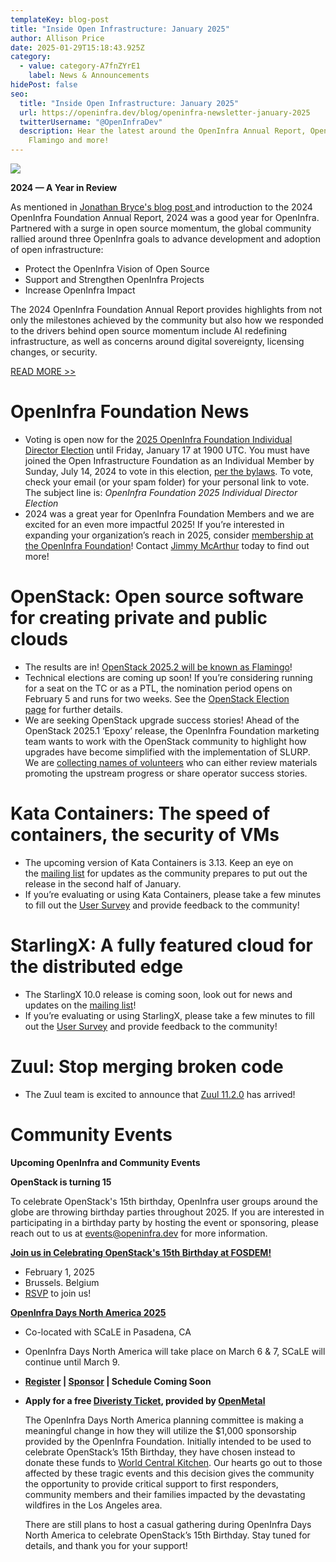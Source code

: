 ```yaml
---
templateKey: blog-post
title: "Inside Open Infrastructure: January 2025"
author: Allison Price
date: 2025-01-29T15:18:43.925Z
category:
  - value: category-A7fnZYrE1
    label: News & Announcements
hidePost: false
seo:
  title: "Inside Open Infrastructure: January 2025"
  url: https://openinfra.dev/blog/openinfra-newsletter-january-2025
  twitterUsername: "@OpenInfraDev"
  description: Hear the latest around the OpenInfra Annual Report, OpenStack
    Flamingo and more!
---
```

![](/img/openinfra_annualreport_2024.jpg)

**2024 — A Year in Review**

As mentioned in [Jonathan Bryce's blog post ](https://openinfra.dev/blog/2024-openinfra-foundation-annual-report)and introduction to the 2024 OpenInfra Foundation Annual Report, 2024 was a good year for OpenInfra. Partnered with a surge in open source momentum, the global community rallied around three OpenInfra goals to advance development and adoption of open infrastructure: 

* Protect the OpenInfra Vision of Open Source
* Support and Strengthen OpenInfra Projects 
* Increase OpenInfra Impact 

The 2024 OpenInfra Foundation Annual Report provides highlights from not only the milestones achieved by the community but also how we responded to the drivers behind open source momentum include AI redefining infrastructure, as well as concerns around digital sovereignty, licensing changes, or security.

[READ MORE >>](https://openinfra.org/annual-report/2024)

# OpenInfra Foundation News

* Voting is open now for the [2025 OpenInfra Foundation Individual Director Election](https://openinfra.dev/election/2025-individual-director-election/candidates) until Friday, January 17 at 1900 UTC. You must have joined the Open Infrastructure Foundation as an Individual Member by Sunday, July 14, 2024 to vote in this election, [per the bylaws](https://openinfra.org/legal/bylaws). To vote, check your email (or your spam folder) for your personal link to vote. The subject line is: *OpenInfra Foundation 2025 Individual Director Election* 
* 2024 was a great year for OpenInfra Foundation Members and we are excited for an even more impactful 2025! If you’re interested in expanding your organization’s reach in 2025, consider [membership at the OpenInfra Foundation](https://openinfra.dev/join/members/)! Contact [Jimmy McArthur](mailto:jimmy@openinfra.dev) today to find out more!

# OpenStack: Open source software for creating private and public clouds

* The results are in! [OpenStack 2025.2 will be known as Flamingo](https://lists.openstack.org/archives/list/openstack-discuss@lists.openstack.org/message/IMHDQ3VVI46HHNO7BTWOTT5VH53TXZCR/)!
* Technical elections are coming up soon! If you’re considering running for a seat on the TC or as a PTL, the nomination period opens on February 5 and runs for two weeks. See the [OpenStack Election page](https://governance.openstack.org/election/) for further details.
* We are seeking OpenStack upgrade success stories! Ahead of the OpenStack 2025.1 ‘Epoxy’ release, the OpenInfra Foundation marketing team wants to work with the OpenStack community to highlight how upgrades have become simplified with the implementation of SLURP. We are [collecting names of volunteers](https://etherpad.opendev.org/p/OpenStackUpgrades) who can either review materials promoting the upstream progress or share operator success stories.  

# Kata Containers: The speed of containers, the security of VMs

* The upcoming version of Kata Containers is 3.13. Keep an eye on the [mailing list](https://lists.katacontainers.io/mailman3/lists/kata-dev.lists.katacontainers.io/) for updates as the community prepares to put out the release in the second half of January.
* If you’re evaluating or using Kata Containers, please take a few minutes to fill out the [User Survey](https://openinfrafoundation.formstack.com/forms/kata_containers_user_survey) and provide feedback to the community!

# StarlingX: A fully featured cloud for the distributed edge

* The StarlingX 10.0 release is coming soon, look out for news and updates on the [mailing list](https://lists.starlingx.io/mailman3/lists/)!
* If you’re evaluating or using StarlingX, please take a few minutes to fill out the [User Survey](https://openinfrafoundation.formstack.com/forms/starlingx_user_survey) and provide feedback to the community!

# Zuul: Stop merging broken code

* The Zuul team is excited to announce that [Zuul 11.2.0](https://zuul-ci.org/docs/zuul/latest/releasenotes.html#relnotes-11-2-0) has arrived! 

# **Community Events**

**Upcoming OpenInfra and Community Events**[](https://www.socallinuxexpo.org/scale/22x/events/open-infra-days)

**OpenStack is turning 15**

To celebrate OpenStack's 15th birthday, OpenInfra user groups around the globe are throwing birthday parties throughout 2025. If you are interested in participating in a birthday party by hosting the event or sponsoring, please reach out to us at [events@openinfra.dev](mailto:events@openinfra.dev.) for more information.

**[Join us in Celebrating OpenStack's 15th Birthday at FOSDEM!](https://www.meetup.com/brussels-openinfra-meetup-group/events/304883862/?utm_medium=referral&utm_campaign=share-btn_savedevents_share_modal&utm_source=link)** 

* February 1, 2025
* Brussels. Belgium
* [RSVP](https://www.meetup.com/brussels-openinfra-meetup-group/events/304883862/?utm_medium=referral&utm_campaign=share-btn_savedevents_share_modal&utm_source=link) to join us!

**[OpenInfra Days North America 2025](https://www.socallinuxexpo.org/scale/22x/events/open-infra-days)** 

* Co-located with SCaLE in Pasadena, CA
* OpenInfra Days North America will take place on March 6 & 7, SCaLE will continue until March 9.
* **[Register](https://register.socallinuxexpo.org/reg6/) | [Sponsor](https://openinfra.dev/events/sponsorship) | Schedule Coming Soon**
* **Apply for a free [Diveristy Ticket](https://forms.gle/XXRn7vgUDEffDKPG9), provided by [OpenMetal](https://hubs.li/Q032vH9J0)**

  The OpenInfra Days North America planning committee is making a meaningful change in how they will utilize the $1,000 sponsorship provided by the OpenInfra Foundation. Initially intended to be used to celebrate OpenStack’s 15th Birthday, they have chosen instead to donate these funds to [World Central Kitchen](https://donate.wck.org/give/654000/?_gl=1*1ty3cve*_gcl_aw*R0NMLjE3MzY5NzU4NTUuQ2owS0NRaUExcDI4QmhDQkFSSXNBRFA5SHJQRzdKMmFiWkM1RUxNdHFBQ1p1NXZtM0V5TzlEbnFSOW5GaEEzVlJLVmNqNXUydDNBbTNxWWFBa1BxRUFMd193Y0I.*_gcl_au*NDQ0MjUwMjkyLjE3MzY5NjY2NDEuMTgwNTg5ODIxNy4xNzM2OTY2NjU5LjE3MzY5NjY2NTg.*_ga*NjQxNTA4MjA0LjE3MzY5NjY2NDE.*_ga_5WKVY8503C*MTczNjk3NTg1NS4yLjAuMTczNjk3NTg1NS42MC4wLjA.#!/donation/checkout?c_src=site-slider-cafiresjan25). Our hearts go out to those affected by these tragic events and this decision gives the community the opportunity to provide critical support to first responders, community members and their families impacted by the devastating wildfires in the Los Angeles area.

  There are still plans to host a casual gathering during OpenInfra Days North America to celebrate OpenStack’s 15th Birthday. Stay tuned for details, and thank you for your support!